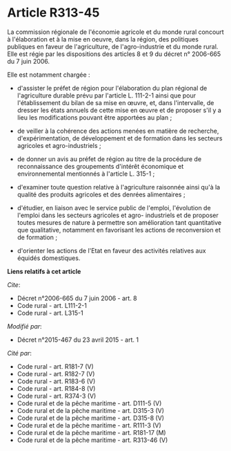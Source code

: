 # Article R313-45

La commission régionale de l'économie agricole et du monde rural concourt à l'élaboration et à la mise en oeuvre, dans la
région, des politiques publiques en faveur de l'agriculture, de l'agro-industrie et du monde rural. Elle est régie par les
dispositions des articles 8 et 9 du décret n° 2006-665 du 7 juin 2006. 

Elle est notamment chargée :

- d'assister le préfet de région pour l'élaboration du plan régional de l'agriculture durable prévu par l'article L. 111-2-1
ainsi que pour l'établissement du bilan de sa mise en œuvre, et, dans l'intervalle, de dresser les états annuels de cette
mise en œuvre et de proposer s'il y a lieu les modifications pouvant être apportées au plan ;

- de veiller à la cohérence des actions menées en matière de recherche, d'expérimentation, de développement et de formation
dans les secteurs agricoles et agro-industriels ;

- de donner un avis au préfet de région au titre de la procédure de reconnaissance des groupements d'intérêt économique et
environnemental mentionnés à l'article L. 315-1 ;

- d'examiner toute question relative à l'agriculture raisonnée ainsi qu'à la qualité des produits agricoles et des denrées
alimentaires ;

- d'étudier, en liaison avec le service public de l'emploi, l'évolution de l'emploi dans les secteurs agricoles et agro-
industriels et de proposer toutes mesures de nature à permettre son amélioration tant quantitative que qualitative, notamment
en favorisant les actions de reconversion et de formation ;

- d'orienter les actions de l'Etat en faveur des activités relatives aux équidés domestiques.

**Liens relatifs à cet article**

_Cite_:

  - Décret n°2006-665 du 7 juin 2006 - art. 8
  - Code rural - art. L111-2-1
  - Code rural - art. L315-1

_Modifié par_:

  - Décret n°2015-467 du 23 avril 2015 - art. 1

_Cité par_:

  - Code rural - art. R181-7 (V)
  - Code rural - art. R182-7 (V)
  - Code rural - art. R183-6 (V)
  - Code rural - art. R184-8 (V)
  - Code rural - art. R374-3 (V)
  - Code rural et de la pêche maritime - art. D111-5 (V)
  - Code rural et de la pêche maritime - art. D315-3 (V)
  - Code rural et de la pêche maritime - art. D315-8 (V)
  - Code rural et de la pêche maritime - art. R111-3 (V)
  - Code rural et de la pêche maritime - art. R181-17 (M)
  - Code rural et de la pêche maritime - art. R313-46 (V)
